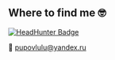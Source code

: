 ## Where to find me :nerd_face:
<div id="badges">
   <a href="https://t.me/oupss_29">
    <img src="https://img.shields.io/badge/Telegram-blue?style=for-the-badge&logo=Telegram&logoColor=white" alt="HeadHunter Badge"/>
  </a>
</div>

:love_letter: pupovlulu@yandex.ru
<!--
Here are some ideas to get you started:

- 🔭 I’m currently working on ...
- 🌱 ’m currently learning ...
- 👯 I’m looking to collaborate on ...
- 🤔 I’m looking for help with ...
- 💬 Ask me about ...
- 📫 How to reach me: ...
- 😄 Pronouns: ...
- ⚡ Fun fact: ...
-->
